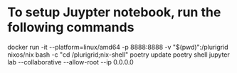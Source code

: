 # To setup Juypter notebook, run the following commands
docker run -it --platform=linux/amd64 -p 8888:8888 -v "$(pwd)":/plurigrid nixos/nix bash -c "cd /plurigrid;nix-shell"
poetry update
poetry shell
jupyter lab --collaborative --allow-root --ip 0.0.0.0
